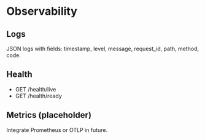 # Observability

## Logs
JSON logs with fields: timestamp, level, message, request_id, path, method, code.

## Health
- GET /health/live
- GET /health/ready

## Metrics (placeholder)
Integrate Prometheus or OTLP in future.

